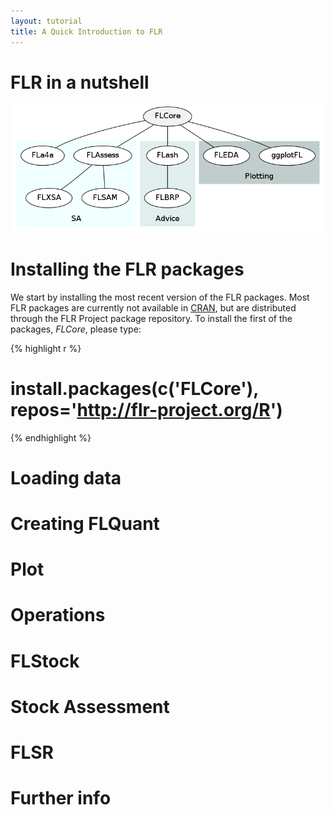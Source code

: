 ```yaml
---
layout: tutorial
title: A Quick Introduction to FLR
---
```





# FLR in a nutshell

![FLR packages](diagrams/flr_pkgs.png) 

# Installing the FLR packages

We start by installing the most recent version of the FLR packages. Most FLR packages are currently not available in [CRAN](http://cran.r-project.org), but are distributed through the FLR Project package repository. To install the first of the packages, *FLCore*, please type:


{% highlight r %}
# install.packages(c('FLCore'), repos='http://flr-project.org/R')
{% endhighlight %}


# Loading data

# Creating FLQuant

# Plot

# Operations

# FLStock

# Stock Assessment

# FLSR

# Further info



